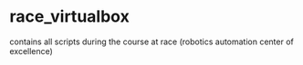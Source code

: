 # race_virtualbox
contains all scripts during the course at race (robotics automation center of excellence)
